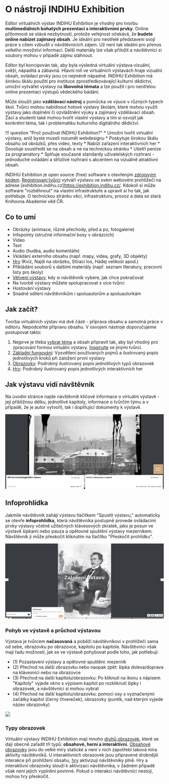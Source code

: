 <!-- TODO promovideo -->

# O nástroji INDIHU Exhibition

Editor virtuálních výstav INDIHU Exhibition je vhodný pro tvorbu **multimediálních bohatých prezentací s interaktivními prvky**. Online přítomnost se stává nezbytností, protože veřejnost očekává, že **budete online nabízet zajímavý obsah**. Je ideální pro neotřelé představení svojí práce s cílem vzbudit v návštěvnících zájem. Už není tak ideální pro přenos velkého množství informací. Delší materiály lze však přiložit a návštěvníci si soubory mohou v případě zájmu stáhnout. 

Editor byl koncipován tak, aby byla výsledná virtuální výstava vizuální, svěží, nápaditá a zábavná. Hlavní roli ve virtuálních výstavách hraje vizuální obsah, ovládací prvky jsou co nejméně nápadné. INDIHU Exhibition má širokou škálu použití pro instituce zprostředkovávající kulturní dědictví, umožní vytvářet výstavy na **libovolná témata** a lze použít i pro neotřelou online prezentaci výstupů vědeckého bádání. 

Může sloužit jako **vzdělávací nástroj** a pomůcka ve výuce v různých typech škol. Tvůrci mohou nabídnout hotové výstavy školám, které mohou využít výstavy jako doplnění či ozvláštnění výuky a zajímavý vzdělávací obsah. Žáci a studenti také mohou tvořit vlastní výstavy a tím si osvojit jak konkrétní téma, tak i problematiku kulturního digitálního dědictví. 

!!! question "Proč používat INDIHU Exhibition?"
    * Umožní tvořit virtuální výstavy, aniž byste museli rozumět webdesignu
    * Poskytuje širokou škálu obsahu od obrázků, přes video, texty 
    * Nabízí zařazení interaktivních her
    * Dovoluje soustředit se na obsah a ne na technickou stránku
    * Ušetří peníze za programátory
    * Splňuje současné standardy uživatelských rozhraní - jednoduché ovládání a střízlivé rozhraní s akcentem na vizuálně atraktivní obsah. 

INDIHU Exhibition je open source (free) software s otevřeným [zdrojovým kódem](<https://github.com/LIBCAS/INDIHU>). [Registrovaní tvůrci](zaklady.md/#zrizeni-uctu) vytváří výstavu ve svém webovém prohlížeči na adrese [exhibition.indihu.cz]<https://exhibition.indihu.cz/>. Kdokoli si může software "rozběhnout" na vlastní infrastruktuře a upravit si ho tak, jak potřebuje. O technickou stránku věci, infrastrukturu, provoz a data se stará Knihovna Akademie věd ČR. 

## Co to umí 

- Obrázky (animace, různé přechody, před a po, fotogalerie)
- Infopointy (stručné informační boxy v obrázcích)
- Video
- Text 
- Audio (hudba, audio komentáře)
- Vkládání externího obsahu (např. mapy, videa, grafy, 3D objekty) 
- [Hry](hry.md) (Kvíz, Najdi na obrázku, Stírací los, Hádej velikost apod.)
- Přikládání souborů s dalšími materiály (např. seznam literatury, pracovní listy pro školy)
- [Větvení výstavy](obrazovky.md/#rozcestnik), kdy si návštěvník vybere, jak chce pokračovat
- Na tvorbě výstavy můžete spolupracovat s více tvůrci
- Hostování výstavy
- Snadné sdílení návštěvníkům i spoluautorům a spoluautorkám
<!-- - Responzivní design (základní prvky výstavy jsou vhodné i pro mobilní zařízení) -->

## Jak začít?

Tvorba virtuálních výstav má dvě části - příprava obsahu a samotná práce v editoru. Nepodceňte přípravu obsahu. V osvojení nástroje doporučujeme postupovat takto: 

1. Nejprve je třeba [vybrat téma](uspesna-vystava.md) a obsah připravit tak, aby byl vhodný pro zpracování formou virtuální výstavy. [Inspirujte](inspirace.md) se jinými tvůrci. 
2. [Základní fungování](zaklady.md): Vysvětlení používaných pojmů a ilustrovaný popis jednotlivých kroků při založení první výstavy
3. [Obrazovky](obrazovky.md): Podrobný ilustrovaný popis jednotlivých typů obrazovek
4. [Hry](hry.md): Podrobný ilustrovaný popis jednotlivých interaktivních her

## Jak výstavu vidí návštěvník

Na úvodní stránce najde návštěvník klíčové informace o virtuální výstavě - její přibližnou délku, jednotlivé kapitoly, informace o tvůrčím týmu a v případě, že je autor vytvořil, tak i doplňující dokumenty k výstavě.

![](img/start-vystavy-new.png)

## Infoprohlídka

Jakmile návštěvník zahájí výstavu tlačítkem "Spustit výstavu," automaticky se otevře **infoprohlídka,** která návštěvníka postupně provede ovládacími prvky výstavy včetně užitečných klávesových zkratek, jako je posun ve výstavě šipkami nebo pauza a opětovné spuštění výstavy mezerníkem. Návštěvník ji může přeskočit kliknutím na tlačítko "Přeskočit prohlídku".

![](img/infoprohlídka.png)

### Pohyb ve výstavě a průchod výstavou

Výstava je tvůrcem **načasovaná** a poběží návštěvníkovi v prohlížeči sama od sebe, obrazovku po obrazovce, kapitolu po kapitole. Návštěvníci však mají řadu možností, jak se ve výstavě pohybovat podle toho, jak potřebují: 

- (1) Pozastavení výstavy a opětovné spuštění: mezerník
- (2) Přechod na další obrazovku nebo naopak zpět: šipka doleva/doprava na klávesnici nebo na obrazovce 
- (3) Přechod na další kapitolu/obrazovku: Po kliknutí na ikonu s nápisem "Kapitoly" vyjede okno s výpisem kapitol po rozkliknutí šipky i obrazovek, a návštěvníci si mohou vybrat
- (4) Přechod na další kapitolu/obrazovku: pomocí osy s vyznačenými začátky kapitol (černý čtvereček), obrazovky (puntík, nad kterým vyjede název obrazovky)

![](img/pruchod-prvky.png)

### Typy obrazovek

Virtuální výstavy INDIHU Exhibition mají mnoho [druhů obrazovek](obrazovky.md), které se dají obecně zařadit tří typů: **obsahové, herní a interaktivní.**  [Obsahové obrazovky](obrazovky.md/#obsahove-obrazovky) jsou do velké míry statické a není v nich zapotřebí taková míra aktivity návštěvníků. U interaktivních obrazovek jsou připravené drobnější interakce při prohlížení obsahu, [hry](hry.md) aktivizují návštěvníky plně. Hry a interaktivní obrazovky slouží k aktivizaci návštěvníka, v žádném případě však není jejich vyplnění povinné. Pokud o interakci návštěvníci nestojí, mohou hry přeskočit.
